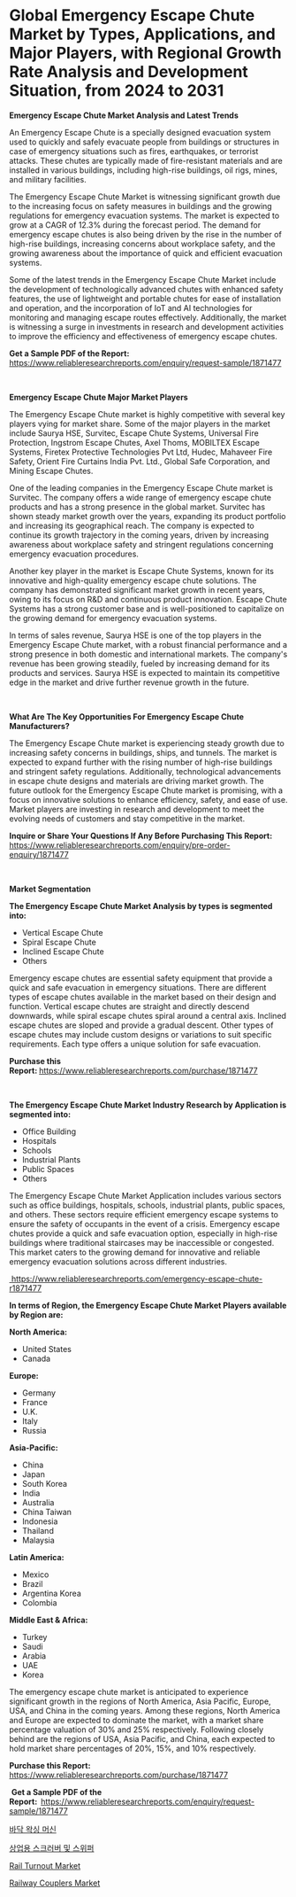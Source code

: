 <p><h1>Global Emergency Escape Chute Market by Types, Applications, and Major Players, with Regional Growth Rate Analysis and Development Situation, from 2024 to 2031</h1></p><p><strong>Emergency Escape Chute Market Analysis and Latest Trends</strong></p>
<p><p>An Emergency Escape Chute is a specially designed evacuation system used to quickly and safely evacuate people from buildings or structures in case of emergency situations such as fires, earthquakes, or terrorist attacks. These chutes are typically made of fire-resistant materials and are installed in various buildings, including high-rise buildings, oil rigs, mines, and military facilities.</p><p>The Emergency Escape Chute Market is witnessing significant growth due to the increasing focus on safety measures in buildings and the growing regulations for emergency evacuation systems. The market is expected to grow at a CAGR of 12.3% during the forecast period. The demand for emergency escape chutes is also being driven by the rise in the number of high-rise buildings, increasing concerns about workplace safety, and the growing awareness about the importance of quick and efficient evacuation systems.</p><p>Some of the latest trends in the Emergency Escape Chute Market include the development of technologically advanced chutes with enhanced safety features, the use of lightweight and portable chutes for ease of installation and operation, and the incorporation of IoT and AI technologies for monitoring and managing escape routes effectively. Additionally, the market is witnessing a surge in investments in research and development activities to improve the efficiency and effectiveness of emergency escape chutes.</p></p>
<p><strong>Get a Sample PDF of the Report:&nbsp;</strong> <a href="https://www.reliableresearchreports.com/enquiry/request-sample/1871477">https://www.reliableresearchreports.com/enquiry/request-sample/1871477</a></p>
<p>&nbsp;</p>
<p><strong>Emergency Escape Chute Major Market Players</strong></p>
<p><p>The Emergency Escape Chute market is highly competitive with several key players vying for market share. Some of the major players in the market include Saurya HSE, Survitec, Escape Chute Systems, Universal Fire Protection, Ingstrom Escape Chutes, Axel Thoms, MOBILTEX Escape Systems, Firetex Protective Technologies Pvt Ltd, Hudec, Mahaveer Fire Safety, Orient Fire Curtains India Pvt. Ltd., Global Safe Corporation, and Mining Escape Chutes.</p><p>One of the leading companies in the Emergency Escape Chute market is Survitec. The company offers a wide range of emergency escape chute products and has a strong presence in the global market. Survitec has shown steady market growth over the years, expanding its product portfolio and increasing its geographical reach. The company is expected to continue its growth trajectory in the coming years, driven by increasing awareness about workplace safety and stringent regulations concerning emergency evacuation procedures.</p><p>Another key player in the market is Escape Chute Systems, known for its innovative and high-quality emergency escape chute solutions. The company has demonstrated significant market growth in recent years, owing to its focus on R&D and continuous product innovation. Escape Chute Systems has a strong customer base and is well-positioned to capitalize on the growing demand for emergency evacuation systems.</p><p>In terms of sales revenue, Saurya HSE is one of the top players in the Emergency Escape Chute market, with a robust financial performance and a strong presence in both domestic and international markets. The company's revenue has been growing steadily, fueled by increasing demand for its products and services. Saurya HSE is expected to maintain its competitive edge in the market and drive further revenue growth in the future.</p></p>
<p>&nbsp;</p>
<p><strong>What Are The Key Opportunities For Emergency Escape Chute Manufacturers?</strong></p>
<p><p>The Emergency Escape Chute market is experiencing steady growth due to increasing safety concerns in buildings, ships, and tunnels. The market is expected to expand further with the rising number of high-rise buildings and stringent safety regulations. Additionally, technological advancements in escape chute designs and materials are driving market growth. The future outlook for the Emergency Escape Chute market is promising, with a focus on innovative solutions to enhance efficiency, safety, and ease of use. Market players are investing in research and development to meet the evolving needs of customers and stay competitive in the market.</p></p>
<p><strong>Inquire or Share Your Questions If Any Before Purchasing This Report:</strong> <a href="https://www.reliableresearchreports.com/enquiry/pre-order-enquiry/1871477">https://www.reliableresearchreports.com/enquiry/pre-order-enquiry/1871477</a></p>
<p>&nbsp;</p>
<p><strong>Market Segmentation</strong></p>
<p><strong>The Emergency Escape Chute Market Analysis by types is segmented into:</strong></p>
<p><ul><li>Vertical Escape Chute</li><li>Spiral Escape Chute</li><li>Inclined Escape Chute</li><li>Others</li></ul></p>
<p><p>Emergency escape chutes are essential safety equipment that provide a quick and safe evacuation in emergency situations. There are different types of escape chutes available in the market based on their design and function. Vertical escape chutes are straight and directly descend downwards, while spiral escape chutes spiral around a central axis. Inclined escape chutes are sloped and provide a gradual descent. Other types of escape chutes may include custom designs or variations to suit specific requirements. Each type offers a unique solution for safe evacuation.</p></p>
<p><strong>Purchase this Report:&nbsp;</strong><a href="https://www.reliableresearchreports.com/purchase/1871477">https://www.reliableresearchreports.com/purchase/1871477</a></p>
<p>&nbsp;</p>
<p><strong>The Emergency Escape Chute Market Industry Research by Application is segmented into:</strong></p>
<p><ul><li>Office Building</li><li>Hospitals</li><li>Schools</li><li>Industrial Plants</li><li>Public Spaces</li><li>Others</li></ul></p>
<p><p>The Emergency Escape Chute Market Application includes various sectors such as office buildings, hospitals, schools, industrial plants, public spaces, and others. These sectors require efficient emergency escape systems to ensure the safety of occupants in the event of a crisis. Emergency escape chutes provide a quick and safe evacuation option, especially in high-rise buildings where traditional staircases may be inaccessible or congested. This market caters to the growing demand for innovative and reliable emergency evacuation solutions across different industries.</p></p>
<p><a href="https://www.reliableresearchreports.com/emergency-escape-chute-r1871477">&nbsp;https://www.reliableresearchreports.com/emergency-escape-chute-r1871477</a></p>
<p><strong>In terms of Region, the Emergency Escape Chute Market Players available by Region are:</strong></p>
<p>
    <p> <strong> North America: </strong>
        <ul>
            <li>United States</li>
            <li>Canada</li>
        </ul>
        </p> 
    <p> <strong> Europe: </strong>
        <ul>
            <li>Germany</li>
            <li>France</li>
            <li>U.K.</li>
            <li>Italy</li>
            <li>Russia</li>
        </ul>
        </p> 
    <p> <strong> Asia-Pacific: </strong>
        <ul>
            <li>China</li>
            <li>Japan</li>
            <li>South Korea</li>
            <li>India</li>
            <li>Australia</li>
            <li>China Taiwan</li>
            <li>Indonesia</li>
            <li>Thailand</li>
            <li>Malaysia</li>
        </ul>
        </p> 
    <p> <strong> Latin America: </strong>
        <ul>
            <li>Mexico</li>
            <li>Brazil</li>
            <li>Argentina Korea</li>
            <li>Colombia</li>
        </ul>
        </p> 
    <p> <strong> Middle East & Africa: </strong>
        <ul>
            <li>Turkey</li>
            <li>Saudi</li>
            <li>Arabia</li>
            <li>UAE</li>
            <li>Korea</li>
        </ul>
    </p>
    </p>
<p><p>The emergency escape chute market is anticipated to experience significant growth in the regions of North America, Asia Pacific, Europe, USA, and China in the coming years. Among these regions, North America and Europe are expected to dominate the market, with a market share percentage valuation of 30% and 25% respectively. Following closely behind are the regions of USA, Asia Pacific, and China, each expected to hold market share percentages of 20%, 15%, and 10% respectively.</p></p>
<p><strong>Purchase this Report: </strong><a href="https://www.reliableresearchreports.com/purchase/1871477">https://www.reliableresearchreports.com/purchase/1871477</a></p>
<p>&nbsp;<strong>Get a Sample PDF of the Report:&nbsp;&nbsp;</strong><a href="https://www.reliableresearchreports.com/enquiry/request-sample/1871477">https://www.reliableresearchreports.com/enquiry/request-sample/1871477</a></p>
<p><strong></strong></p>
<p><p><a href="https://github.com/OwenHamiytll568745/Market-Research-Report-List-2/blob/main/8984392173026.md">바닥 왁싱 머신</a></p><p><a href="https://github.com/vdhdwjyp90142/Market-Research-Report-List-2/blob/main/4857987173025.md">상업용 스크러버 및 스위퍼</a></p><p><a href="https://github.com/lamhaoka57/Market-Research-Report-List-1/blob/main/rail-turnout-market.md">Rail Turnout Market</a></p><p><a href="https://github.com/caominhtri712020/Market-Research-Report-List-1/blob/main/railway-couplers-market.md">Railway Couplers Market</a></p></p>